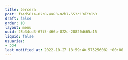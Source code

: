```yaml
---
title: tercera
post: fe4d561e-02b0-4a83-9db7-553c13d730b3
draft: false
order: 10
layout: menu
uuid: 28b34cd3-67d5-466b-822c-28820d665a15
liquid: false
usuaries:
- 534
last_modified_at: 2022-10-27 18:59:40.575256082 +00:00
---
```


